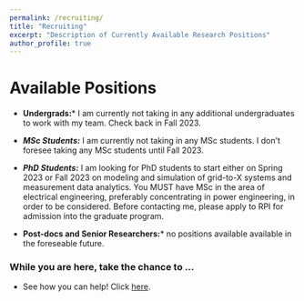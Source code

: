 ```yaml
---
permalink: /recruiting/
title: "Recruiting"
excerpt: "Description of Currently Available Research Positions"
author_profile: true
---
```


# Available Positions

* **Undergrads:*** I am currently not taking in any additional undergraduates to work with my team. Check back in Fall 2023.

* ***MSc Students:*** I am currently not taking in any MSc students. I don't foresee taking any MSc students until Fall 2023.

* ***PhD Students:*** I am looking for PhD students to start either on Spring 2023 or Fall 2023 on modeling and simulation of grid-to-X systems and measurement data analytics. You MUST have MSc in the area of electrical engineering, preferably concentrating in power engineering, in order to be considered. Before contacting me, please apply to RPI for admission into the graduate program.

* **Post-docs and Senior Researchers:*** no positions available available in the foreseable future.

### While you are here, take the chance to ...
  - See how you can help! Click [here](https://alsetlab.github.io/donate/).
